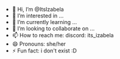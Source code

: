 - 👋 Hi, I’m @ItsIzabela
- 👀 I’m interested in ...
- 🌱 I’m currently learning ...
- 💞️ I’m looking to collaborate on ...
- 📫 How to reach me: discord: its_izabela
- 😄 Pronouns: she/her
- ⚡ Fun fact: i don't exist :D

<!---
ItsIzabela/ItsIzabela is a ✨ special ✨ repository because its `README.md` (this file) appears on your GitHub profile.
You can click the Preview link to take a look at your changes.
--->
